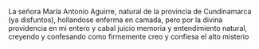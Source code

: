 La señora María Antonio Aguirre, natural de la provincia de Cundinamarca (ya disfuntos), hollandose enferma en camada, pero por la divina providencia en mi entero y cabal juicio memoria y entendimiento natural, creyendo y confesando como firmemente creo y confiesa el alto misterio